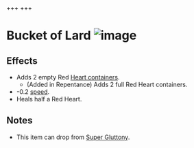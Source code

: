 +++
+++

 # Bucket of Lard ![image](/image/Bucket_of_Lard.png) 

Effects
---------


* Adds 2 empty Red [Heart containers](/wiki/Heart_container "Heart container").
	+ (Added in Repentance) Adds 2 full Red Heart containers.
* -0.2 [speed](/wiki/Speed "Speed").
* Heals half a Red Heart.


Notes
-------


* This item can drop from [Super Gluttony](/wiki/Super_Gluttony "Super Gluttony").



